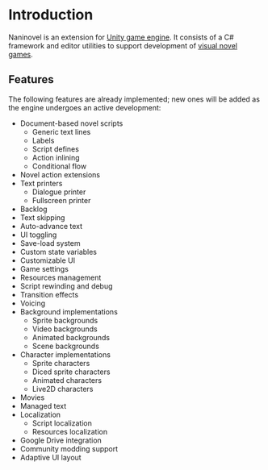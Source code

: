 # Introduction
Naninovel is an extension for [Unity game engine](https://unity3d.com). It consists of a C# framework and editor utilities to support development of [visual novel games](https://en.wikipedia.org/wiki/Visual_novel).

## Features
The following features are already implemented; new ones will be added as the engine undergoes an active development:
* Document-based novel scripts
  * Generic text lines
  * Labels
  * Script defines
  * Action inlining
  * Conditional flow
* Novel action extensions
* Text printers
  * Dialogue printer
  * Fullscreen printer
* Backlog
* Text skipping
* Auto-advance text
* UI toggling
* Save-load system
* Custom state variables
* Customizable UI
* Game settings
* Resources management
* Script rewinding and debug
* Transition effects
* Voicing
* Background implementations
  * Sprite backgrounds
  * Video backgrounds
  * Animated backgrounds
  * Scene backgrounds
* Character implementations
  * Sprite characters
  * Diced sprite characters
  * Animated characters
  * Live2D characters
* Movies
* Managed text
* Localization
  * Script localization
  * Resources localization
* Google Drive integration
* Community modding support
* Adaptive UI layout
